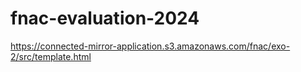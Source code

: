 # fnac-evaluation-2024

https://connected-mirror-application.s3.amazonaws.com/fnac/exo-2/src/template.html